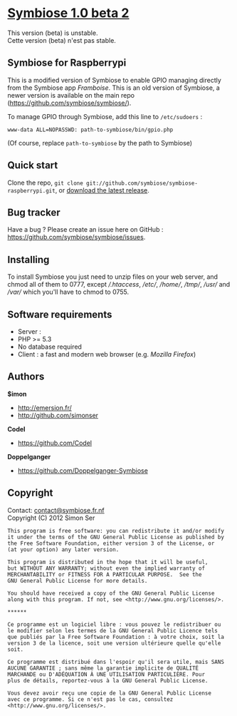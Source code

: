 [Symbiose 1.0 beta 2](http://symbiose.fr.cr/)
==============================================

This version (beta) is unstable.  
Cette version (beta) n'est pas stable.

Symbiose for Raspberrypi
------------------------

This is a modified version of Symbiose to enable GPIO managing directly from the Symbiose app _Framboise_. This is an old version of Symbiose, a newer version is available on the main repo (https://github.com/symbiose/symbiose/).

To manage GPIO through Symbiose, add this line to `/etc/sudoers` :
```
www-data ALL=NOPASSWD: path-to-symbiose/bin/gpio.php
```
(Of course, replace `path-to-symbiose` by the path to Symbiose)

Quick start
-----------

Clone the repo, `git clone git://github.com/symbiose/symbiose-raspberrypi.git`, or [download the latest release](https://github.com/symbiose/symbiose-raspberrypi/zipball/master).

Bug tracker
-----------

Have a bug ? Please create an issue here on GitHub : https://github.com/symbiose/symbiose/issues.

Installing
----------

To install Symbiose you just need to unzip files on your web server, and chmod all of them to 0777, except */.htaccess*, */etc/*, */home/*, */tmp/*, */usr/* and */var/* which you'll have to chmod to 0755.

Software requirements
---------------------

* Server : 
 * PHP >= 5.3
 * No database required
* Client : a fast and modern web browser (e.g. *Mozilla Firefox*)

Authors
-------

**$imon**
+ http://emersion.fr/
+ http://github.com/simonser

**Codel**
+ https://github.com/Codel

**Doppelganger**
+ https://github.com/Doppelganger-Symbiose

Copyright
---------

Contact: contact@symbiose.fr.nf  
Copyright (C) 2012 Simon Ser

    This program is free software: you can redistribute it and/or modify
    it under the terms of the GNU General Public License as published by
    the Free Software Foundation, either version 3 of the License, or
    (at your option) any later version.

    This program is distributed in the hope that it will be useful,
    but WITHOUT ANY WARRANTY; without even the implied warranty of
    MERCHANTABILITY or FITNESS FOR A PARTICULAR PURPOSE.  See the
    GNU General Public License for more details.

    You should have received a copy of the GNU General Public License
    along with this program. If not, see <http://www.gnu.org/licenses/>.
    
    ******
    
    Ce programme est un logiciel libre : vous pouvez le redistribuer ou
    le modifier selon les termes de la GNU General Public Licence tels
    que publiés par la Free Software Foundation : à votre choix, soit la
    version 3 de la licence, soit une version ultérieure quelle qu'elle
    soit.

    Ce programme est distribué dans l'espoir qu'il sera utile, mais SANS
    AUCUNE GARANTIE ; sans même la garantie implicite de QUALITÉ
    MARCHANDE ou D'ADÉQUATION À UNE UTILISATION PARTICULIÈRE. Pour
    plus de détails, reportez-vous à la GNU General Public License.

    Vous devez avoir reçu une copie de la GNU General Public License
    avec ce programme. Si ce n'est pas le cas, consultez
    <http://www.gnu.org/licenses/>.
